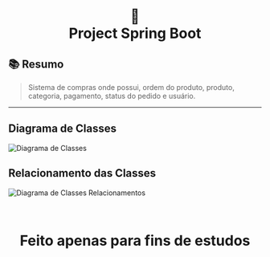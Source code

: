 <h1 align="center">
📄<br>Project Spring Boot
</h1>

## 📚 Resumo

> Sistema de compras onde possui, ordem do produto, produto, categoria, pagamento, status do pedido e usuário.

---

## Diagrama de Classes

![Diagrama de Classes](https://user-images.githubusercontent.com/106899605/231824065-f3e78a18-2ff2-4c53-8888-7338e0226739.png)


## Relacionamento das Classes

![Diagrama de Classes Relacionamentos](https://user-images.githubusercontent.com/106899605/231824197-eaf64c66-62f4-41b7-8300-d5747835fc67.png)


<div align="center">

  <br/>

  <h1>Feito apenas para fins de estudos</h1>
</div>

